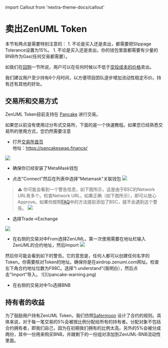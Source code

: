 import Callout from 'nextra-theme-docs/callout'

# 卖出ZenUML Token

<Callout>
本节有两点是需要特别注意的：
1. 不论是买入还是卖出，都需要把Slippage Tolerance设置为15%。
1. 不论是买入还是卖出，你的钱包里面都需要有少量的BNB作为Gas(任何交易都需要）。
</Callout>

如我们在[回购](/docs/buy-back)一节所说，用户可以在任何时候以不低于[空投成本的价格](/cost-price)卖出。

我们建议用户至少持有6个月时间，以方便项目团队逐步增加流动性稳定币价。持有还有其他的好处。

## 交易所和交易方式
ZenUML Token目前支持在 [Pancake](https://pancakeswap.finance/) 进行交易。

如果您以前没有使用过分布式交易所，下面的是一个快速教程。如果您已经熟悉交易所的使用方式，您仍然需要注意

* 打开[交易所首页](https://pancakeswap.finance/) <br/>
地址：https://pancakeswap.finance/
  
![](/pancake-homepage.png)

* 确保你已经安装了MetaMask钱包

* 点击"Connect"然后在列表中选择"Metamask"关联钱包
![](/pancake-choose-wallet.png)
  
> ⚠️ 你可能会看到一个警告信息，如下图所示，这是由于BSC的Network URL有多个。检查Network URL，如果正确（如下图所示），即可以放心Approve。如果你按照[FAQ]()中的方法提前添加了BSC，就不会遇到这个警告。
![](/Metamask-Add-Network-From-Pancake.png)


* 选择Trade->Exchange

![](/pancake-trade-exchange.png)

* 在右侧的交易对中From选择ZenUML，第一次使用需要在地址栏输入ZenUML的合约地址，然后Import
![](/pancake-contract-address.png)
  
<Callout>
然后你可能会看到如下的警告。它的意思是，任何人都可以创建任何名字的Token。你需要核对Token的地址。确保你是在airdrop.zenuml.com网址。检查左下角合约地址位数为F98C。选择"I understand"(我明白），然后点击"Import"导入。
</Callout>
![](/pancake-warning.png)

* 在右侧的交易对中To选择BNB

## 持有者的收益

为了鼓励用户持有ZenUML Token，我们仿照[Safermoon](https://safermoon.net/) 设计了合约的规则。具体来说，对于每一笔交易的5%会被按比例分配给所有的持有者。分配对象不包括合约拥有者，即我们自己，因为在初期我们拥有的比例太高。另外的5%会被分成两份，其中一份用来购买BNB，并跟剩下的一份组对添加到ZenUML-BNB流动性里面。
